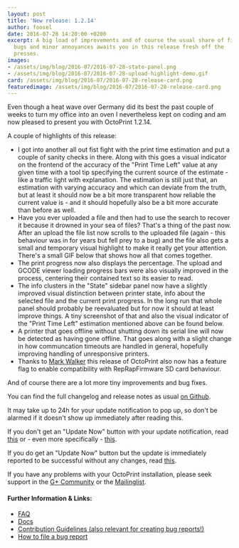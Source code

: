 ```yaml
---
layout: post
title: 'New release: 1.2.14'
author: foosel
date: 2016-07-28 14:20:00 +0200
excerpt: A big load of improvements and of course the usual share of fixes of
  bugs and minor annoyances awaits you in this release fresh off the
  presses.
images:
- /assets/img/blog/2016-07/2016-07-28-state-panel.png
- /assets/img/blog/2016-07/2016-07-28-upload-highlight-demo.gif
card: /assets/img/blog/2016-07/2016-07-28-release-card.png
featuredimage: /assets/img/blog/2016-07/2016-07-28-release-card.png
---
```


Even though a heat wave over Germany did its best the past couple of
weeks to turn my office into an oven I nevertheless kept on coding and 
am now pleased to present you with OctoPrint 1.2.14. 

A couple of highlights of this release:

  * I got into another all out fist fight with the print time estimation and put a
    couple of sanity checks in there. Along with this goes a visual
    indicator on the frontend of the accuracy of the "Print Time Left"
    value at any given time with a tool tip specifying the current
    source of the estimate - like a traffic light with explanation. 
    The estimation is still just that, an estimation with varying accuracy
    and which can deviate from the truth, but at least it should now be a
    bit more transparent how reliable the current value is - and it should 
    hopefully also be a bit more accurate than before as well.
  * Have you ever uploaded a file and then had to use the search to
    recover it because it drowned in your sea of files? 
    That's a thing of the past now. After an upload the file
    list now scrolls to the uploaded file (again - this behaviour was
    in for years but fell prey to a bug) and the file also gets a small
    and temporary visual highlight to make it really get your attention.
    There's a small GIF below that shows how all that comes together.
  * The print progress now also displays the percentage. The upload and
    GCODE viewer loading progress bars were also visually improved
    in the process, centering their contained text so its easier to
    read.
  * The info clusters in the "State" sidebar panel now have a slightly
    improved visual distinction between printer state, info about the
    selected file and the current print progress. In the long run that
    whole panel should probably be reevaluated but for now it should
    at least improve things. A tiny screenshot of that and also the
    visual indicator of the "Print Time Left" estimation mentioned
    above can be found below.
  * A printer that goes offline without shutting down its serial line
    will now be detected as having gone offline. That goes along with a
    slight change in how communcation timeouts are handled in general,
    hopefully improving handling of unresponsive printers.
  * Thanks to [Mark Walker](https://github.com/markwal) this release of 
    OctoPrint also now has a feature flag to enable compatibility with
    RepRapFirmware SD card behaviour.

And of course there are a lot more tiny improvements and bug fixes. 

You can find the full changelog and release notes as usual 
[on Github](https://github.com/foosel/OctoPrint/releases/tag/1.2.14).

It may take up to 24h for your update notification to pop up, so don't 
be alarmed if it doesn't show up immediately after reading this.

If you don't get an "Update Now" button with your update notification, 
read [this](https://github.com/foosel/OctoPrint/wiki/Plugin:-Software-Update#making-octoprint-updateable-on-existing-installations)
or - even more specifically - [this](https://github.com/foosel/OctoPrint/wiki/Plugin:-Software-Update#octoprint--125).

If you do get an "Update Now" button but the update is immediately 
reported to be successful without any changes, read 
[this](https://github.com/foosel/OctoPrint/wiki/FAQ#im-running-127-i-tried-to-update-to-a-newer-version-via-the-software-update-plugin-but-im-still-on-127-after-restart).

If you have any problems with your OctoPrint installation, please seek 
support in the [G+ Community](https://plus.google.com/communities/102771308349328485741)
or the [Mailinglist](https://groups.google.com/group/octoprint). 

#### Further Information & Links:

  * [FAQ](https://github.com/foosel/OctoPrint/wiki/FAQ)
  * [Docs](http://docs.octoprint.org/)
  * [Contribution Guidelines (also relevant for creating bug reports!)](https://github.com/foosel/OctoPrint/blob/master/CONTRIBUTING.md)
  * [How to file a bug report](https://github.com/foosel/OctoPrint/blob/master/CONTRIBUTING.md#how-to-file-a-bug-report)
